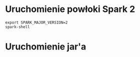 
# Uruchomienie powłoki Spark 2

~~~
export SPARK_MAJOR_VERSION=2
spark-shell
~~~

# Uruchomienie jar'a


